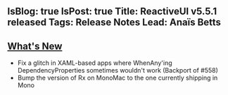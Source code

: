 IsBlog: true
IsPost: true
Title: ReactiveUI v5.5.1 released
Tags: Release Notes
Lead: Anaïs Betts
---

## [What's New](https://github.com/reactiveui/ReactiveUI/compare/5.5.0...5.5.1)
- Fix a glitch in XAML-based apps where WhenAny'ing DependencyProperties sometimes wouldn't work (Backport of #558)
- Bump the version of Rx on MonoMac to the one currently shipping in Mono
